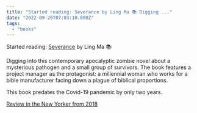 ```yaml
---
title: "Started reading: Severance by Ling Ma 📚 Digging ..."
date: "2022-09-20T07:03:10.000Z"
tags: 
  - "books"
---
```


Started reading: [Severance](https://micro.blog/books/9780374717117) by Ling Ma 📚

Digging into this contemporary apocalyptic zombie novel about a mysterious pathogen and a small group of survivors. The book features a project manager as the protagonist: a millennial woman who works for a bible manufacturer facing down a plague of biblical proportions.

This book predates the Covid-19 pandemic by only two years.

[Review in the New Yorker from 2018](https://www.newyorker.com/books/under-review/ling-ma-severance-captures-the-bleak-fatalistic-mood-of-2018)
